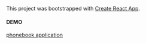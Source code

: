 This project was bootstrapped with [Create React App](https://github.com/facebook/create-react-app).

#### DEMO
[phonebook application](https://fathomless-temple-46133.herokuapp.com/)
